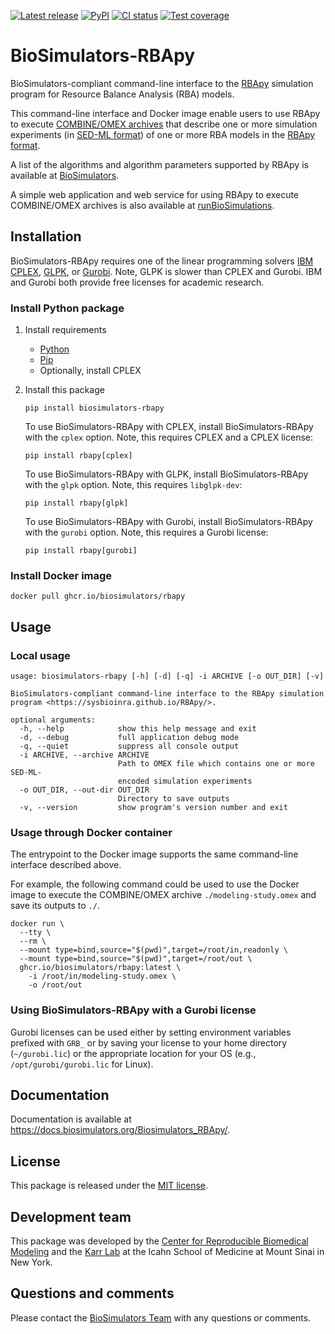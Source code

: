 [![Latest release](https://img.shields.io/github/v/tag/biosimulators/Biosimulators_RBApy)](https://github.com/biosimulations/Biosimulators_RBApy/releases)
[![PyPI](https://img.shields.io/pypi/v/biosimulators_rbapy)](https://pypi.org/project/biosimulators_rbapy/)
[![CI status](https://github.com/biosimulators/Biosimulators_RBApy/workflows/Continuous%20integration/badge.svg)](https://github.com/biosimulators/Biosimulators_RBApy/actions?query=workflow%3A%22Continuous+integration%22)
[![Test coverage](https://codecov.io/gh/biosimulators/Biosimulators_RBApy/branch/dev/graph/badge.svg)](https://codecov.io/gh/biosimulators/Biosimulators_RBApy)

# BioSimulators-RBApy
BioSimulators-compliant command-line interface to the [RBApy](https://sysbioinra.github.io/RBApy/) simulation program for Resource Balance Analysis (RBA) models.

This command-line interface and Docker image enable users to use RBApy to execute [COMBINE/OMEX archives](https://combinearchive.org/) that describe one or more simulation experiments (in [SED-ML format](https://sed-ml.org)) of one or more RBA models in the [RBApy format](https://sysbioinra.github.io/RBApy/usage.html).

A list of the algorithms and algorithm parameters supported by RBApy is available at [BioSimulators](https://biosimulators.org/simulators/rbapy).

A simple web application and web service for using RBApy to execute COMBINE/OMEX archives is also available at [runBioSimulations](https://run.biosimulations.org).

## Installation

BioSimulators-RBApy requires one of the linear programming solvers [IBM CPLEX](https://www.ibm.com/analytics/cplex-optimizer), [GLPK](https://www.gnu.org/software/glpk/), or [Gurobi](https://www.gurobi.com/products/gurobi-optimizer/). Note, GLPK is slower than CPLEX and Gurobi. IBM and Gurobi both provide free licenses for academic research.

### Install Python package

1. Install requirements
   * [Python](https://python.org)
   * [Pip](https://pip.pypa.io/)
   * Optionally, install CPLEX

2. Install this package
   ```
   pip install biosimulators-rbapy
   ```

   To use BioSimulators-RBApy with CPLEX, install BioSimulators-RBApy with the ``cplex`` option. Note, this requires CPLEX and a CPLEX license:
   ```
   pip install rbapy[cplex]
   ```

   To use BioSimulators-RBApy with GLPK, install BioSimulators-RBApy with the ``glpk`` option. Note, this requires `libglpk-dev`:
   ```
   pip install rbapy[glpk]
   ```

   To use BioSimulators-RBApy with Gurobi, install BioSimulators-RBApy with the ``gurobi`` option. Note, this requires a Gurobi license:
   ```
   pip install rbapy[gurobi]
   ```

### Install Docker image
```
docker pull ghcr.io/biosimulators/rbapy
```

## Usage

### Local usage
```
usage: biosimulators-rbapy [-h] [-d] [-q] -i ARCHIVE [-o OUT_DIR] [-v]

BioSimulators-compliant command-line interface to the RBApy simulation program <https://sysbioinra.github.io/RBApy/>.

optional arguments:
  -h, --help            show this help message and exit
  -d, --debug           full application debug mode
  -q, --quiet           suppress all console output
  -i ARCHIVE, --archive ARCHIVE
                        Path to OMEX file which contains one or more SED-ML-
                        encoded simulation experiments
  -o OUT_DIR, --out-dir OUT_DIR
                        Directory to save outputs
  -v, --version         show program's version number and exit
```

### Usage through Docker container
The entrypoint to the Docker image supports the same command-line interface described above.

For example, the following command could be used to use the Docker image to execute the COMBINE/OMEX archive `./modeling-study.omex` and save its outputs to `./`.

```
docker run \
  --tty \
  --rm \
  --mount type=bind,source="$(pwd)",target=/root/in,readonly \
  --mount type=bind,source="$(pwd)",target=/root/out \
  ghcr.io/biosimulators/rbapy:latest \
    -i /root/in/modeling-study.omex \
    -o /root/out
```

### Using BioSimulators-RBApy with a Gurobi license
Gurobi licenses can be used either by setting environment variables prefixed with `GRB_` or by saving your license to your home directory (`~/gurobi.lic`) or the appropriate location for your OS (e.g., `/opt/gurobi/gurobi.lic` for Linux).

## Documentation
Documentation is available at https://docs.biosimulators.org/Biosimulators_RBApy/.

## License
This package is released under the [MIT license](LICENSE).

## Development team
This package was developed by the [Center for Reproducible Biomedical Modeling](http://reproduciblebiomodels.org) and the [Karr Lab](https://www.karrlab.org) at the Icahn School of Medicine at Mount Sinai in New York.

## Questions and comments
Please contact the [BioSimulators Team](mailto:info@biosimulators.org) with any questions or comments.
